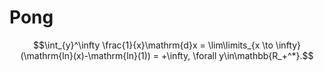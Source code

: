 # Pong
$$\int_{y}^\infty \frac{1}{x}\mathrm{d}x = \lim\limits_{x \to \infty}(\mathrm{ln}(x)-\mathrm{ln}(1)) = +\infty, \forall y\in\mathbb{R_+^*}.$$